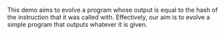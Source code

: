 This demo aims to evolve a program whose output is equal to the hash of the instruction that it was called with. Effectively, our aim is to evolve a simple program that outputs whatever it is given.
